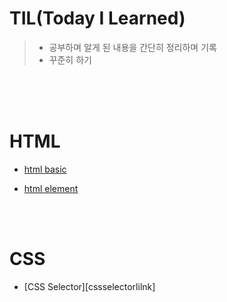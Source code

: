 # TIL(Today I Learned)

>* 공부하며 알게 된 내용을 간단히 정리하며 기록
>* 꾸준히 하기

<br>
<br>
<br>

# HTML
* [html basic][htmlbasiclink]

[htmlbasiclink]: https://github.com/saehakim/TIL/blob/main/HTML/html%20basic.md 
* [html element][htmlelementlink]

[htmlelementlink]: https://github.com/saehakim/TIL/blob/main/HTML/html%20element.md



<br>
<br>

# CSS
* [CSS Selector][cssselectorlilnk]

[cssselectorlink]: https://github.com/saehakim/TIL/blob/main/CSS/CSS%20selector.md
